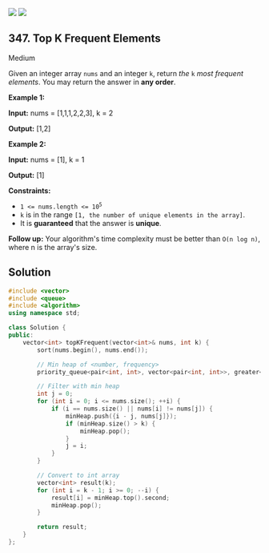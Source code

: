 [![](https://img.shields.io/github/stars/javadev/LeetCode-in-All?label=Stars&style=flat-square)](https://github.com/javadev/LeetCode-in-All)
[![](https://img.shields.io/github/forks/javadev/LeetCode-in-All?label=Fork%20me%20on%20GitHub%20&style=flat-square)](https://github.com/javadev/LeetCode-in-All/fork)

## 347\. Top K Frequent Elements

Medium

Given an integer array `nums` and an integer `k`, return _the_ `k` _most frequent elements_. You may return the answer in **any order**.

**Example 1:**

**Input:** nums = [1,1,1,2,2,3], k = 2

**Output:** [1,2]

**Example 2:**

**Input:** nums = [1], k = 1

**Output:** [1]

**Constraints:**

*   <code>1 <= nums.length <= 10<sup>5</sup></code>
*   `k` is in the range `[1, the number of unique elements in the array]`.
*   It is **guaranteed** that the answer is **unique**.

**Follow up:** Your algorithm's time complexity must be better than `O(n log n)`, where n is the array's size.

## Solution

```cpp
#include <vector>
#include <queue>
#include <algorithm>
using namespace std;

class Solution {
public:
    vector<int> topKFrequent(vector<int>& nums, int k) {
        sort(nums.begin(), nums.end());

        // Min heap of <number, frequency>
        priority_queue<pair<int, int>, vector<pair<int, int>>, greater<pair<int, int>>> minHeap;

        // Filter with min heap
        int j = 0;
        for (int i = 0; i <= nums.size(); ++i) {
            if (i == nums.size() || nums[i] != nums[j]) {
                minHeap.push({i - j, nums[j]});
                if (minHeap.size() > k) {
                    minHeap.pop();
                }
                j = i;
            }
        }

        // Convert to int array
        vector<int> result(k);
        for (int i = k - 1; i >= 0; --i) {
            result[i] = minHeap.top().second;
            minHeap.pop();
        }

        return result;
    }
};
```
